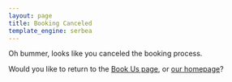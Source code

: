 ```yaml
---
layout: page
title: Booking Canceled 
template_engine: serbea
---
```


<section style="max-width: 70ch; margin-inline: auto" markdown="block">

Oh bummer, looks like you canceled the booking process.

Would you like to return to the [Book Us page](/book/), or [our homepage](/)?

</section>
